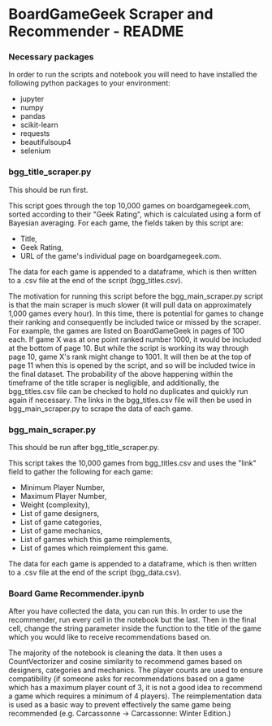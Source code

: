 # BoardGameGeek Scraper and Recommender - README

### Necessary packages

In order to run the scripts and notebook you will need to have installed the following python packages to your environment:
- jupyter
- numpy
- pandas
- scikit-learn
- requests
- beautifulsoup4
- selenium

### bgg_title_scraper.py

This should be run first.

This script goes through the top 10,000 games on boardgamegeek.com, sorted according to their "Geek Rating", which is calculated using a form of Bayesian averaging. For each game, the fields taken by this script are:
- Title,
- Geek Rating,
- URL of the game's individual page on boardgamegeek.com.

The data for each game is appended to a dataframe, which is then written to a .csv file at the end of the script (bgg_titles.csv).

The motivation for running this script before the bgg_main_scraper.py script is that the main scraper is much slower (it will pull data on approximately 1,000 games every hour). In this time, there is potential for games to change their ranking and consequently be included twice or missed by the scraper. For example, the games are listed on BoardGameGeek in pages of 100 each. If game X was at one point ranked number 1000, it would be included at the bottom of page 10. But while the script is working its way through page 10, game X's rank might change to 1001. It will then be at the top of page 11 when this is opened by the script, and so will be included twice in the final dataset. The probability of the above happening within the timeframe of the title scraper is negligible, and additionally, the bgg_titles.csv file can be checked to hold no duplicates and quickly run again if necessary. The links in the bgg_titles.csv file will then be used in bgg_main_scraper.py to scrape the data of each game.

### bgg_main_scraper.py

This should be run after bgg_title_scraper.py.

This script takes the 10,000 games from bgg_titles.csv and uses the "link" field to gather the following for each game:
- Minimum Player Number,
- Maximum Player Number,
- Weight (complexity),
- List of game designers,
- List of game categories,
- List of game mechanics,
- List of games which this game reimplements,
- List of games which reimplement this game.

The data for each game is appended to a dataframe, which is then written to a .csv file at the end of the script (bgg_data.csv).

### Board Game Recommender.ipynb

After you have collected the data, you can run this. In order to use the recommender, run every cell in the notebook but the last. Then in the final cell, change the string parameter inside the function to the title of the game which you would like to receive recommendations based on.

The majority of the notebook is cleaning the data. It then uses a CountVectorizer and cosine similarity to recommend games based on designers, categories and mechanics. The player counts are used to ensure compatibility (if someone asks for recommendations based on a game which has a maximum player count of 3, it is not a good idea to recommend a game which requires a minimum of 4 players). The reimplementation data is used as a basic way to prevent effectively the same game being recommended (e.g. Carcassonne -> Carcassonne: Winter Edition.)